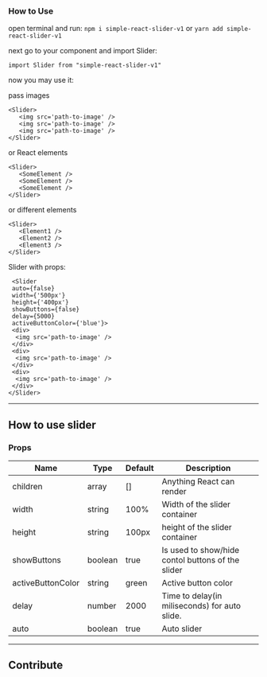 ### How to Use
open terminal and run:
 `npm i simple-react-slider-v1`
or
 `yarn add simple-react-slider-v1`

 next go to your component and import Slider:

 `import Slider from "simple-react-slider-v1"`

 now you may use it:

pass images

 ```
 <Slider>
    <img src='path-to-image' />
    <img src='path-to-image' />
    <img src='path-to-image' />
 </Slider>
 ```
 or React elements
 ```
 <Slider>
    <SomeElement />
    <SomeElement />
    <SomeElement />
 </Slider>
 ```
 or different elements
 ```
 <Slider>
    <Element1 />
    <Element2 />
    <Element3 />
 </Slider>
 ```
 Slider with props:
  ```
   <Slider 
   auto={false}
   width={'500px'}
   height={'400px'}
   showButtons={false}
   delay={5000}
   activeButtonColor={'blue'}>
   <div>
    <img src='path-to-image' />
   </div> 
   <div>
    <img src='path-to-image' />
   </div>
   <div>
    <img src='path-to-image' />
   </div>
 </Slider>
 ```
 ---
## How to use slider
### Props

|  Name  |   Type   | Default |         Description          |
|--------|----------|---------|------------------------------|
|children|array|[]|Anything React can render|
|width|string|100%|Width of the slider container|
|height|string|100px|height of the slider container|
|showButtons|boolean|true|Is used to show/hide contol buttons of the slider|
|activeButtonColor|string|green|Active button color|
|delay|number|2000|Time to delay(in miliseconds) for auto slide.|
|auto|boolean|true|Auto slider|
---

## Contribute

